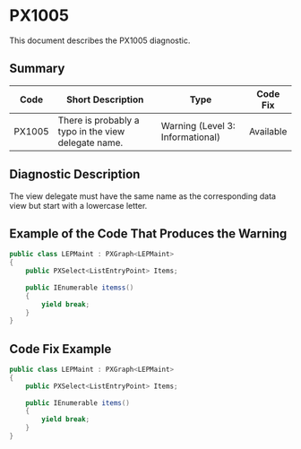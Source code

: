 # PX1005
This document describes the PX1005 diagnostic.

## Summary

| Code   | Short Description                                             | Type                             | Code Fix  | 
| ------ | ----------------------------------------------------| -------------------------------- | --------- | 
| PX1005 | There is probably a typo in the view delegate name. | Warning (Level 3: Informational) | Available | 

## Diagnostic Description
The view delegate must have the same name as the corresponding data view but start with a lowercase letter.

## Example of the Code That Produces the Warning

```C#
public class LEPMaint : PXGraph<LEPMaint>
{
    public PXSelect<ListEntryPoint> Items;
  
    public IEnumerable itemss()
    {
        yield break;
    }
}
```

## Code Fix Example

```C#
public class LEPMaint : PXGraph<LEPMaint>
{
    public PXSelect<ListEntryPoint> Items;
  
    public IEnumerable items()
    {
        yield break;
    }
}
```